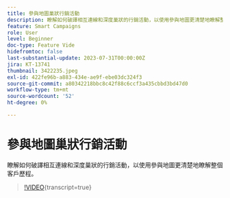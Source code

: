 ```yaml
---
title: 參與地圖巢狀行銷活動
description: 瞭解如何破譯相互連線和深度巢狀的行銷活動，以使用參與地圖更清楚地瞭解整個客戶歷程。
feature: Smart Campaigns
role: User
level: Beginner
doc-type: Feature Vide
hidefromtoc: false
last-substantial-update: 2023-07-31T00:00:00Z
jira: KT-13741
thumbnail: 3422235.jpeg
exl-id: 422fe96b-a883-434e-ae9f-ebe03dc324f3
source-git-commit: a80342218bbc8c42f88c6ccf3a435cbbd3bd47d0
workflow-type: tm+mt
source-wordcount: '52'
ht-degree: 0%

---
```


# 參與地圖巢狀行銷活動

瞭解如何破譯相互連線和深度巢狀的行銷活動，以使用參與地圖更清楚地瞭解整個客戶歷程。

>[!VIDEO](https://video.tv.adobe.com/v/3423294/?learn=on&captions=chi_hant){transcript=true}
